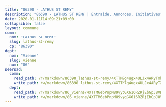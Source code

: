 ```yaml
---
title: "86390 - LATHUS ST REMY"
description: "86390 - LATHUS ST REMY | Entraide, Annonces, Initiatives"
date: 2020-01-11T14:09:21+09:00
collapsible: false
layout: commune
comm:
  nom: "LATHUS ST REMY"
  slug: lathus-st-remy
  cp: "86390"
dept:
  nom: "Vienne"
  slug: vienne
  num: "86"
peerpad:
  comm:
    read_path: /r/markdown/86390_lathus-st-remy/4XTTM7g4ugx4ULJx4ARyTXbYjewEZNzWMwLX1tG75dd42f7gb
    write_path: /w/markdown/86390_lathus-st-remy/4XTTM7g4ugx4ULJx4ARyTXbYjewEZNzWMwLX1tG75dd42f7gb-K3TgUXLbhq1amXXwUfaGRkNXMHy2HQese3ombZse8SVtGN7yh3qxbPVykKAXbKEHAcaY1Trr6AaNM4jfwWbZ2iLcn9pBguHnRBvJU5xyddqAkq4zW1NQrprBqwnyZxy46DQgWLhV
  dept:
    read_path: /r/markdown/86_vienne/4XTTM6ebPnpM89vyqGX616RZRjEbGpJ8VDNVdSCrMHCb86ALN
    write_path: /w/markdown/86_vienne/4XTTM6ebPnpM89vyqGX616RZRjEbGpJ8VDNVdSCrMHCb86ALN-K3TgUEmU2PzobkNvYrNtR4DXtgm1qYeknzdEZmszmUFpRSMDjV62q8xZv1nUQEJqGnnT9H399N9TnzZMyT3rgAM3pHPbqGxVD33vWNzCSkbf2kxHwBfenpixiJuwbWaCBERwmNeA
---
```


